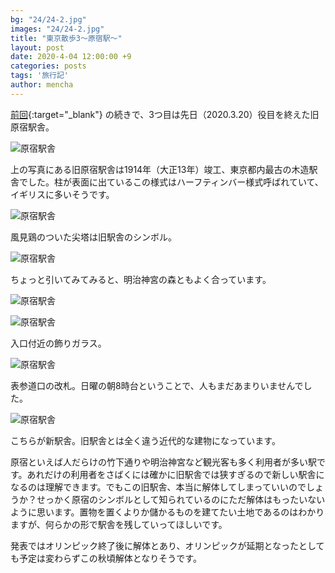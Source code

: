 ```yaml
---
bg: "24/24-2.jpg"
images: "24/24-2.jpg"
title: "東京散歩3～原宿駅～"
layout: post
date: 2020-4-04 12:00:00 +9
categories: posts
tags: '旅行記'
author: mencha
---
```


[前回]( https://menchan.github.io/posts/tokyo2/ ){:target="_blank"}  の続きで、3つ目は先日（2020.3.20）役目を終えた旧原宿駅舎。

![原宿駅舎](https://drive.google.com/uc?export=view&id=1vxpD0WvXJP1QIzojc9IYgyCtdrlPRlG3)

<!--more-->

上の写真にある旧原宿駅舎は1914年（大正13年）竣工、東京都内最古の木造駅舎でした。柱が表面に出ているこの様式はハーフティンバー様式呼ばれていて、イギリスに多いそうです。

![原宿駅舎](https://drive.google.com/uc?export=view&id=1O3SpqCnrj2tQCRy4CG01-L461PFguewS)

風見鶏のついた尖塔は旧駅舎のシンボル。

![原宿駅舎](https://drive.google.com/uc?export=view&id=1QW1X6qgrp1J7mgFrckQFxhAtI9It7SyP)

ちょっと引いてみてみると、明治神宮の森ともよく合っています。

![原宿駅舎](https://drive.google.com/uc?export=view&id=1QsPVZIBCbsZJ7NY1RfBmNcmPtNtUGMwP)

![原宿駅舎](https://drive.google.com/uc?export=view&id=1IlC2_MUFFZ2HFqW0toNgjix4zZ5xznf2)

入口付近の飾りガラス。

![原宿駅舎](https://drive.google.com/uc?export=view&id=1QWqLm7buslv1GebYRw8c5V8wlHqGGjzG)

表参道口の改札。日曜の朝8時台ということで、人もまだあまりいませんでした。

![原宿駅舎](https://drive.google.com/uc?export=view&id=1pdZk_EyeA31R7eGyd3vU4syBF2770_Ke)

こちらが新駅舎。旧駅舎とは全く違う近代的な建物になっています。

原宿といえば人だらけの竹下通りや明治神宮など観光客も多く利用者が多い駅です。あれだけの利用者をさばくには確かに旧駅舎では狭すぎるので新しい駅舎になるのは理解できます。でもこの旧駅舎、本当に解体してしまっていいのでしょうか？せっかく原宿のシンボルとして知られているのにただ解体はもったいないように思います。置物を置くよりか儲かるものを建てたい土地であるのはわかりますが、何らかの形で駅舎を残していってほしいです。

発表ではオリンピック終了後に解体とあり、オリンピックが延期となったとしても予定は変わらずこの秋頃解体となりそうです。